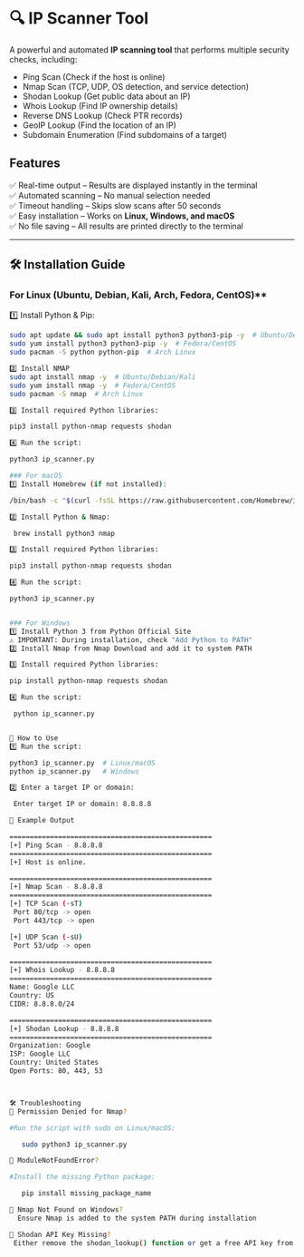 # 🔍 IP Scanner Tool

A powerful and automated **IP scanning tool** that performs multiple security checks, including:
- Ping Scan (Check if the host is online)
- Nmap Scan (TCP, UDP, OS detection, and service detection)
- Shodan Lookup (Get public data about an IP)
- Whois Lookup (Find IP ownership details)
- Reverse DNS Lookup (Check PTR records)
- GeoIP Lookup (Find the location of an IP)
- Subdomain Enumeration (Find subdomains of a target)

##  Features
✅ Real-time output – Results are displayed instantly in the terminal  
✅ Automated scanning – No manual selection needed  
✅ Timeout handling – Skips slow scans after 50 seconds  
✅ Easy installation – Works on **Linux, Windows, and macOS**  
✅ No file saving – All results are printed directly to the terminal  

---

## **🛠 Installation Guide**
###  For Linux (Ubuntu, Debian, Kali, Arch, Fedora, CentOS)**
1️⃣ Install Python & Pip:
   ```bash
   sudo apt update && sudo apt install python3 python3-pip -y  # Ubuntu/Debian/Kali
   sudo yum install python3 python3-pip -y  # Fedora/CentOS
   sudo pacman -S python python-pip  # Arch Linux

2️⃣ Install NMAP
   sudo apt install nmap -y  # Ubuntu/Debian/Kali
   sudo yum install nmap -y  # Fedora/CentOS
   sudo pacman -S nmap  # Arch Linux

3️⃣ Install required Python libraries:

   pip3 install python-nmap requests shodan

4️⃣ Run the script:

   python3 ip_scanner.py

### For macOS
1️⃣ Install Homebrew (if not installed):

  /bin/bash -c "$(curl -fsSL https://raw.githubusercontent.com/Homebrew/install/HEAD/install.sh)"

 2️⃣ Install Python & Nmap:

    brew install python3 nmap

3️⃣ Install required Python libraries:

   pip3 install python-nmap requests shodan

4️⃣ Run the script:

   python3 ip_scanner.py


### For Windows
1️⃣ Install Python 3 from Python Official Site
⚠️ IMPORTANT: During installation, check "Add Python to PATH"
2️⃣ Install Nmap from Nmap Download and add it to system PATH

3️⃣ Install required Python libraries:

  pip install python-nmap requests shodan

4️⃣ Run the script:

    python ip_scanner.py


🎯 How to Use
1️⃣ Run the script:

   python3 ip_scanner.py  # Linux/macOS
   python ip_scanner.py   # Windows

2️⃣ Enter a target IP or domain:

    Enter target IP or domain: 8.8.8.8

📌 Example Output

   ==================================================
[+] Ping Scan - 8.8.8.8
==================================================
[+] Host is online.

==================================================
[+] Nmap Scan - 8.8.8.8
==================================================
[+] TCP Scan (-sT)
    Port 80/tcp -> open
    Port 443/tcp -> open

[+] UDP Scan (-sU)
    Port 53/udp -> open

==================================================
[+] Whois Lookup - 8.8.8.8
==================================================
  Name: Google LLC
  Country: US
  CIDR: 8.8.8.0/24

==================================================
[+] Shodan Lookup - 8.8.8.8
==================================================
  Organization: Google
  ISP: Google LLC
  Country: United States
  Open Ports: 80, 443, 53



🛠 Troubleshooting
🔹 Permission Denied for Nmap?

   #Run the script with sudo on Linux/macOS:

      sudo python3 ip_scanner.py

🔹 ModuleNotFoundError?

   #Install the missing Python package:

      pip install missing_package_name

🔹 Nmap Not Found on Windows?
     Ensure Nmap is added to the system PATH during installation

🔹 Shodan API Key Missing?
    Either remove the shodan_lookup() function or get a free API key from Shodan.io
   
